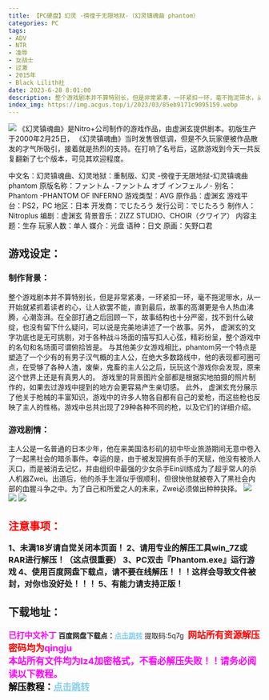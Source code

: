 ```yaml
---
title: 【PC硬盘】幻灵 -徬徨于无限地狱-（幻灵镇魂曲 phantom）
categories: PC
tags:
- ADV
- NTR
- 凌辱
- 女战士
- 过激
- 2015年
- Black Lilith社
date: 2023-6-28 8:01:00
description: 整个游戏剧本并不算特别长，但是非常紧凑，一环紧扣一环，毫不拖泥带水，从一开始就紧抓着读者的心，让人欲罢不能，直到最后
index_img: https://img.acgus.top/i/2023/03/85eb9171c9095159.webp
---
```

![](https://img.acgus.top/i/2023/03/85eb9171c9095159.webp)
《幻灵镇魂曲》是Nitro+公司制作的游戏作品，由虚渊玄提供剧本。初版生产于2000年2月25日，
《幻灵镇魂曲》当时发售很低调，但是不久玩家便被作品散发的才气所吸引，接着就是热烈的支持。在打响了名号后，这款游戏到今天一共反复翻新了七个版本，可见其欢迎程度。

中文名：幻灵镇魂曲、幻灵地狱：重制版、幻灵 -徬徨于无限地狱-幻灵镇魂曲 phantom
原版名称：ファントム -ファントム オブ インフェルノ-
别名：Phantom -PHANTOM OF INFERNO
游戏类型：AVG
原作品：虚渊玄
游戏平台：PS2，PC
地区：日本
开发商：でじたろう
发行公司：でじたろう
制作人：Nitroplus
编剧：虚渊玄
背景音乐：ZIZZ STUDIO、CHOIR（クワイア）
内容主题：生存
玩家人数：单人
媒介：光盘
语种：日文
原画：矢野口君

## **游戏设定：**
### **制作背景：**
整个游戏剧本并不算特别长，但是非常紧凑，一环紧扣一环，毫不拖泥带水，从一开始就紧抓着读者的心，让人欲罢不能，直到最后，故事的高潮更是令人热血沸腾，心潮澎湃。在全部打通之后回顾一下，故事结构也十分严密，找不到什么破绽，也没有留下什么疑问，可以说是完美地讲述了一个故事。另外， 虚渊玄的文字功底也是无可挑剔，对于各种战斗场面的描写扣人心弦，精彩纷呈，整个游戏中的名句和名场面可谓俯拾皆是。
与其他美少女游戏相比，phantom另一个特点是塑造了一个少有的有男子汉气概的主人公，在绝大多数路线中，他的表现都可圈可点，在受够了各种人渣，废柴，鬼畜的主人公之后，玩玩这个游戏你会发现，原来这个世界上还是有真男人的。
游戏里的背景图片全部都是根据实地拍摄的照片制作的，如果去过游戏中提到的地方会更容易产生亲切感。
此外， 虚渊玄充分展示了他关于枪械的丰富知识，游戏中的许多人物各自都有自己的爱枪，而这些枪也反映了主人的性格。游戏中总共出现了29种各种不同的枪，以及它们的详细介绍。
### **游戏剧情：**
主人公是一名普通的日本少年，他在来美国洛杉矶的初中毕业旅游期间无意中卷入了一起黑社会的暗杀事件。幸运的是，由于被发现拥有杀手的天赋，他没有被杀人灭口，而是被消去记忆，并由组织中最强的少女杀手Ein训练成为了超乎常人的杀人机器Zwei。出道后，他的杀手生涯似乎很顺利，但很快他就被卷入了黑社会内部的血腥斗争之中。为了自己和所爱之人的未来，Zwei必须做出种种抉择。
![](https://img.acgus.top/i/2023/03/2ab8f4f586095213.webp)
![](https://img.acgus.top/i/2023/03/2775f7b015095206.webp)
![](https://img.acgus.top/i/2023/03/c7c13151d2095203.webp)



## <font color=#FF0000 >注意事项：</font>
<font size=3><b>1、未满18岁请自觉关闭本页面！
2、请用专业的解压工具win_7Z或RAR进行解压！（这点很重要）
3、PC双击『Phantom.exe』运行游戏
4、使用百度网盘下载点，请不要在线解压！！！这样会导致文件被封，对你也没好处！！！
5、有能力请支持正版！</b></font>

## 下载地址：
<font color=#FF00FF size=3><b>已打中文补丁</b></font>
<b>百度网盘下载点：</b><a href="https://pan.baidu.com/s/1uSVvb36zf_lvbxkxe5lsmA?pwd=5q7g" style="color: #87CEEB;"><b>点击跳转</b></a> 提取码:5q7g
<a style="padding: 0" href="https://post.qingju.org/AD/"><img style="max-width:100%" src="https://img.acgus.top/i/2024/07/478f689b8021d8d499ab43d21acf137a.gif" alt=""></a>
<b><font color=#FF0000 size=4>网站所有资源解压密码均为</b></font><b><font color=#FF00FF size=4>qingju</font><font color=#FF0000 ></font></b><br><b><font color=#FF00FF size=4>本站所有文件均为lz4加密格式，不看必解压失败！！请务必阅读以下教程。</b></font><br><b><font color=#000 size=4>解压教程：</b><a href="https://post.qingju.org/tutorial/000/" style="color: #87CEEB;"><b>点击跳转</b></a>
